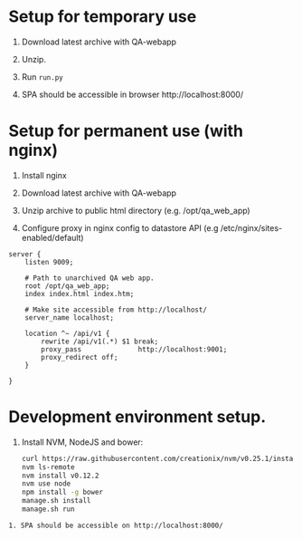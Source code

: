 Setup for temporary use
==
1. Download latest archive with QA-webapp

1. Unzip.

1. Run `run.py`

1. SPA should be accessible in browser http://localhost:8000/

Setup for permanent  use (with nginx)
==

1. Install nginx

1. Download latest archive with QA-webapp

1. Unzip archive to public html directory (e.g. /opt/qa_web_app)

1. Configure proxy in nginx config to datastore API (e.g /etc/nginx/sites-enabled/default)
```
server {
    listen 9009;

    # Path to unarchived QA web app.
    root /opt/qa_web_app;
    index index.html index.htm;

    # Make site accessible from http://localhost/
    server_name localhost;

    location ^~ /api/v1 {
        rewrite /api/v1(.*) $1 break;
        proxy_pass              http://localhost:9001;
        proxy_redirect off;
    }

}
```



Development environment setup.
==
1. Install NVM, NodeJS and bower:

   ```bash
   curl https://raw.githubusercontent.com/creationix/nvm/v0.25.1/install.sh | bash
   nvm ls-remote
   nvm install v0.12.2
   nvm use node
   npm install -g bower
   manage.sh install
   manage.sh run
  ```
1. SPA should be accessible on http://localhost:8000/
